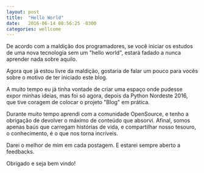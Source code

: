```yaml
---
layout: post
title:  "Hello World"
date:   2016-06-14 08:56:25 -0300
categories: wellcome
---
```


De acordo com a maldição dos programadores, se você iniciar os estudos de uma nova
tecnologia sem um "hello world", estará fadado a nunca aprender nada sobre aquilo.

Agora que já estou livre da maldição, gostaria de falar um pouco para vocês
sobre o motivo de ter iniciado este blog.

A muito tempo eu já tinha vontade de criar uma espaço onde pudesse expor
minhas ideias, mas foi só agora, depois da Python Nordeste 2016, que tive coragem
de colocar o projeto "Blog" em prática.

Durante muito tempo aprendi com a comunidade OpenSource, e tenho a obrigação
de devolver o máximo de conteúdo que absorvi. Afinal, somos apenas baús
que carregam histórias de vida, e compartilhar nosso tesouro, o conhecimento, é o
que nos torna incríveis.

Darei o melhor de mim em cada postagem. E estarei sempre aberto a feedbacks.

Obrigado e seja bem vindo!
